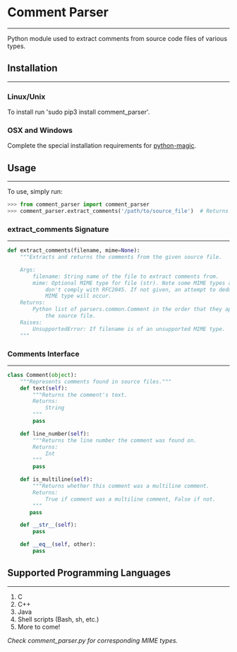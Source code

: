 # Comment Parser
---
Python module used to extract comments from source code files of various types.
## Installation
---
### Linux/Unix
To install run 'sudo pip3 install comment_parser'.
### OSX and Windows
Complete the special installation requirements for [python-magic](https://github.com/ahupp/python-magic).
## Usage
---
To use, simply run:

```python
>>> from comment_parser import comment_parser
>>> comment_parser.extract_comments('/path/to/source_file')  # Returns a list of comment_parser.parsers.common.Comments
```
### extract_comments Signature
---
```python
def extract_comments(filename, mime=None):
    """Extracts and returns the comments from the given source file.

    Args:
        filename: String name of the file to extract comments from.
        mime: Optional MIME type for file (str). Note some MIME types accepted
            don't comply with RFC2045. If not given, an attempt to deduce the
            MIME type will occur.
    Returns:
        Python list of parsers.common.Comment in the order that they appear in
            the source file.
    Raises:
        UnsupportedError: If filename is of an unsupported MIME type.
    """
```
### Comments Interface
---
```python
class Comment(object):
    """Represents comments found in source files."""
    def text(self):
        """Returns the comment's text.
        Returns:
            String
        """
        pass

    def line_number(self):
        """Returns the line number the comment was found on.
        Returns:
            Int
        """
        pass

    def is_multiline(self):
        """Returns whether this comment was a multiline comment.
        Returns:
            True if comment was a multiline comment, False if not.
        """
       pass

    def __str__(self):
        pass

    def __eq__(self, other):
        pass
```

## Supported Programming Languages
---
1. C
2. C++
3. Java
4. Shell scripts (Bash, sh, etc.)
5. More to come!

*Check comment_parser.py for corresponding MIME types.*
